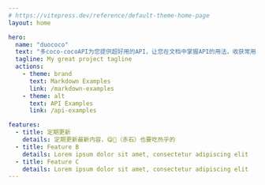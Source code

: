 ```yaml
---
# https://vitepress.dev/reference/default-theme-home-page
layout: home

hero:
  name: "duococo"
  text: "多coco-cocoAPI为您提供超好用的API，让您在文档中掌握API的用法，收获常用、好用API"
  tagline: My great project tagline
  actions:
    - theme: brand
      text: Markdown Examples
      link: /markdown-examples
    - theme: alt
      text: API Examples
      link: /api-examples

features:
  - title: 定期更新
    details: 定期更新最新内容，😋💩（赤石）也要吃热乎的
  - title: Feature B
    details: Lorem ipsum dolor sit amet, consectetur adipiscing elit
  - title: Feature C
    details: Lorem ipsum dolor sit amet, consectetur adipiscing elit
---
```


